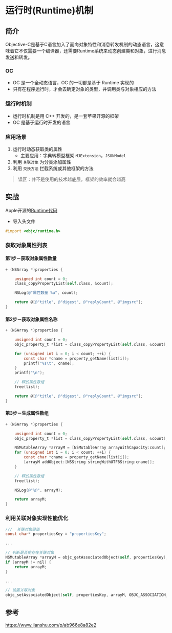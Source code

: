 # 运行时(Runtime)机制

## 简介
Objective-C是基于C语言加入了面向对象特性和消息转发机制的动态语言，这意味着它不仅需要一个编译器，还需要Runtime系统来动态创建类和对象，进行消息发送和转发。

### OC
* OC 是一个全动态语言，OC 的一切都是基于 Runtime 实现的
* 只有在程序运行时，才会去确定对象的类型，并调用类与对象相应的方法

### 运行时机制

* 运行时机制是用 C++ 开发的，是一套苹果开源的框架
* OC 是基于运行时开发的语言

### 应用场景

1. 运行时动态获取类的属性
    - 主要应用：字典转模型框架 `MJExtension`，`JSONModel`
2. 利用 `关联对象` 为分类添加属性
3. 利用 `交换方法` 拦截系统或其他框架的方法

> 误区：并不是使用的技术越底层，框架的效率就会越高


## 实战

Apple开源的[Runtime代码](https://opensource.apple.com/tarballs/objc4/)

* 导入头文件

```objectivec
#import <objc/runtime.h>
```

### 获取对象属性列表

#### 第1步－获取对象属性数量

```objectivec
+ (NSArray *)properties {

    unsigned int count = 0;
    class_copyPropertyList(self.class, &count);

    NSLog(@"属性数量 %u", count);

    return @[@"title", @"digest", @"replyCount", @"imgsrc"];
}
```

#### 第2步－获取对象属性名称

```objectivec
+ (NSArray *)properties {

    unsigned int count = 0;
    objc_property_t *list = class_copyPropertyList(self.class, &count);

    for (unsigned int i = 0; i < count; ++i) {
        const char *cname = property_getName(list[i]);
        printf("%s\t", cname);
    }
    printf("\n");

    // 释放属性数组
    free(list);

    return @[@"title", @"digest", @"replyCount", @"imgsrc"];
}
```

#### 第3步－生成属性数组

```objectivec
+ (NSArray *)properties {

    unsigned int count = 0;
    objc_property_t *list = class_copyPropertyList(self.class, &count);

    NSMutableArray *arrayM = [NSMutableArray arrayWithCapacity:count];
    for (unsigned int i = 0; i < count; ++i) {
        const char *cname = property_getName(list[i]);
        [arrayM addObject:[NSString stringWithUTF8String:cname]];
    }

    // 释放属性数组
    free(list);

    NSLog(@"%@", arrayM);

    return arrayM;
}
```

### 利用关联对象实现性能优化

```objectivec
///  关联对象键值
const char* propertiesKey = "propertiesKey";

...

// 判断是否能存在关联对象
NSMutableArray *arrayM = objc_getAssociatedObject(self, propertiesKey);
if (arrayM != nil) {
    return arrayM;
}

...

// 设置关联对象
objc_setAssociatedObject(self, propertiesKey, arrayM, OBJC_ASSOCIATION_COPY_NONATOMIC);
```
## 参考

https://www.jianshu.com/p/ab966e8a82e2
